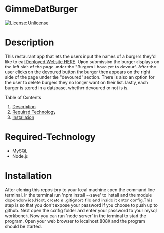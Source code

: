 # GimmeDatBurger

[![License: Unlicense](https://img.shields.io/badge/license-Unlicense-blue.svg)](http://unlicense.org/)

# Description
This restaurant app that lets the users input the names of a burgers they'd like to eat.[Deployed Website HERE](https://git.heroku.com/sheltered-harbor-67413.git). Upon submission the burger displays on the left side of the page under the "Burgers I have yet to devour". After the user clicks on the devoured button the burger then appears on the right side of the page under the "devoured" section. There is also an option for the user to delete burgers they no longer want on their list. lastly, each burger is stored in a database, whether devoured or not is is.

Table of Contents
1. [Description](#Description)
2. [Required Technology](#Required-Technology)
3. [Installation](#Installation)

# Required-Technology
 * MySQL 
 * Node.js

# Installation
After cloning this repository to your local machine open the command line terminal. In the terminal run 'npm install --save' to install and the module dependencies.Next, create a .gitignore file and inside it enter config.This step is so that you don't expose your password if you choose to push up to github. Next open the config folder and enter your password to your mysql workbench. Now you can run 'node server' in the terminal to start the program. Open your web browser to localhost:8080 and the program should be started.   



